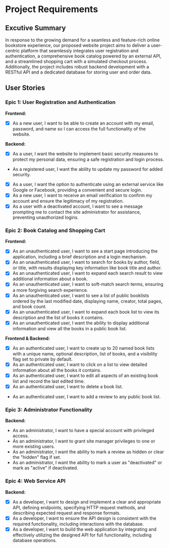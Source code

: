 # Project Requirements

## Excutive Summary
In response to the growing demand for a seamless and feature-rich online bookstore experience, our proposed website project aims to deliver a user-centric platform that seamlessly integrates user registration and authentication, a comprehensive book catalog powered by an external API, and a streamlined shopping cart with a simulated checkout process. Additionally, the project includes robust backend development with a RESTful API and a dedicated database for storing user and order data.

## User Stories
### Epic 1: User Registration and Authentication
**Frontend:**

- [x] As a new user, I want to be able to create an account with my email, password, and name so I can access the full functionality of the website.

**Backend:**

- [x] As a user, I want the website to implement basic security measures to protect my personal data, ensuring a safe registration and login process.
- As a registered user, I want the ability to update my password for added security.
- [x] As a user, I want the option to authenticate using an external service like Google or Facebook, providing a convenient and secure login.
- [x] As a new user, I want to receive an email verification to confirm my account and ensure the legitimacy of my registration.
- [x] As a user with a deactivated account, I want to see a message prompting me to contact the site administrator for assistance, preventing unauthorized logins.

### Epic 2: Book Catalog and Shopping Cart
**Frontend:**

- [x] As an unauthenticated user, I want to see a start page introducing the application, including a brief description and a login mechanism.
- [x] As an unauthenticated user, I want to search for books by author, field, or title, with results displaying key information like book title and author.
- [x] As an unauthenticated user, I want to expand each search result to view additional information about a book.
- [x] As an unauthenticated user, I want to soft-match search terms, ensuring a more forgiving search experience.
- [x] As an unauthenticated user, I want to see a list of public booklists ordered by the last modified date, displaying name, creator, total pages, and book count.
- [x] As an unauthenticated user, I want to expand each book list to view its description and the list of books it contains.
- [x] As an unauthenticated user, I want the ability to display additional information and view all the books in a public book list.

**Frontend & Backend:**

- [x] As an authenticated user, I want to create up to 20 named book lists with a unique name, optional description, list of books, and a visibility flag set to private by default.
- [x] As an authenticated user, I want to click on a list to view detailed information about all the books it contains.
- [x] As an authenticated user, I want to edit all aspects of an existing book list and record the last edited time.
- [x] As an authenticated user, I want to delete a book list.
- As an authenticated user, I want to add a review to any public book list.

### Epic 3: Administrator Functionality
**Backend:**

- As an administrator, I want to have a special account with privileged access.
- As an administrator, I want to grant site manager privileges to one or more existing users.
- As an administrator, I want the ability to mark a review as hidden or clear the "hidden" flag if set.
- As an administrator, I want the ability to mark a user as "deactivated" or mark as "active" if deactivated.

### Epic 4: Web Service API
**Backend:**

- [x] As a developer, I want to design and implement a clear and appropriate API, defining endpoints, specifying HTTP request methods, and describing expected request and response formats.
- [x] As a developer, I want to ensure the API design is consistent with the required functionality, including interactions with the database.
- [x] As a developer, I want to build the web application by integrating and effectively utilizing the designed API for full functionality, including database operations.